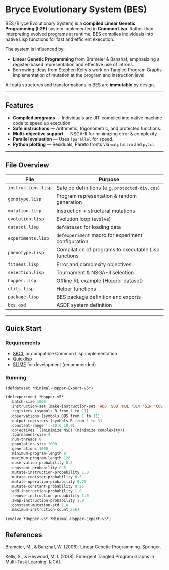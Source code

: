 # Bryce Evolutionary System (BES)

BES (Bryce Evolutionary System) is a **compiled Linear Genetic Programming (LGP)** system implemented in **Common Lisp**. Rather than interpreting evolved programs at runtime, BES compiles individuals into native Lisp functions for fast and efficient execution.

The system is influenced by:

- **Linear Genetic Programming** from Brameier & Banzhaf, emphasizing a register-based representation and effective use of introns.
- Borrowing ideas from Stephen Kelly's work on Tangled Program Graphs implementation of mutation at the program and instruction level.

All data structures and transformations in BES are **immutable** by design.

---

## Features

- **Compiled programs** — Individuals are JIT-compiled into native machine code to speed up execution
- **Safe instructions** — Arithmetic, trigonometric, and protected functions.
- **Multi-objective support** — NSGA-II for minimizing error & complexity.
- **Parallel evaluation** — Uses `lparallel` for speed.
- **Python plotting** — Residuals, Pareto fronts via `matplotlib` and `py4cl`.

---

## File Overview

| File              | Purpose                                                  |
|-------------------|----------------------------------------------------------|
| `instructions.lisp` | Safe op definitions (e.g. `protected-div`, `cos`)        |
| `genotype.lisp`     | Program representation & random generation               |
| `mutation.lisp`     | Instruction + structural mutations                       |
| `evolution.lisp`    | Evolution loop (`evolve`)                                |
| `dataset.lisp`      | `defdataset` for loading data                            |
| `experiments.lisp`  | `defexperiment` macro for experiment configuration       |
| `phenotype.lisp`    | Compilation of programs to executable Lisp functions     |
| `fitness.lisp`      | Error and complexity objectives                          |
| `selection.lisp`    | Tournament & NSGA-II selection                           |
| `hopper.lisp`       | Offline RL example (Hopper dataset)                      |
| `utils.lisp`        | Helper functions                                         |
| `package.lisp`      | BES package definition and exports                       |
| `bes.asd`           | ASDF system definition                                   |

---

## Quick Start

### Requirements

- [SBCL](http://www.sbcl.org/) or compatible Common Lisp implementation
- [Quicklisp](https://www.quicklisp.org/)
- [SLIME](https://common-lisp.net/project/slime/) for development (recommended)

### Running

```lisp
(defdataset *Minimal-Hopper-Expert-v5*)

(defexperiment *Hopper-v5*
  :batch-size 1000
  :instruction-set (make-instruction-set 'ADD 'SUB 'MUL 'DIV 'SIN 'COS 'LOG 'EXP)
  :registers (symbols R from 1 to 11) 
  :observations (symbols OBS from 1 to 11)
  :output-registers (symbols R from 1 to 3)
  :constant-range '(-10.0 10.0)
  :objectives `((minimize MSE) (minimize complexity))
  :tournament-size 4
  :num-threads 8
  :population-size 1000
  :generations 1000
  :minimum-program-length 8
  :maximum-program-length 128
  :observation-probability 0.5
  :constant-probability 0.5
  :mutate-instruction-probability 1.0
  :mutate-register-probability 0.5
  :mutate-operation-probability 0.25
  :mutate-constant-probability 0.25
  :add-instruction-probability 1.0
  :remove-instruction-probability 1.0
  :swap-instruction-probability 1.0
  :constant-mutation-std 1.0
  :maximum-instruction-count 256)

(evolve *Hopper-v5* *Minimal-Hopper-Expert-v5*)
```

## References

Brameier, M., & Banzhaf, W. (2006). Linear Genetic Programming. Springer.

Kelly, S., & Heywood, M. I. (2018). Emergent Tangled Program Graphs in Multi-Task Learning. IJCAI.
